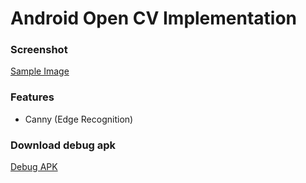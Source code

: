 # Android Open CV Implementation

### Screenshot
[Sample Image](https://github.com/fakhrymubarak/XXXXXXXXXXXX/blob/master/capture/record1.gif)

### Features 
- Canny (Edge Recognition)

### Download debug apk
[Debug APK](https://github.com/fakhrymubarak/XXXXXXXXXXXXX/blob/master/app/build/outputs/apk/debug/app-debug.apk)